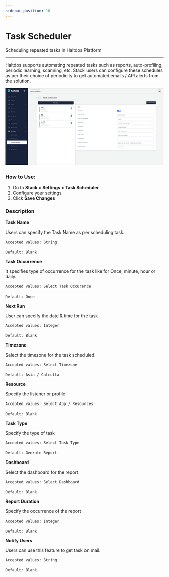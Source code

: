 ```yaml
---
sidebar_position: 10
---
```


# Task Scheduler

Scheduling repeated tasks in Haltdos Platform

---

Haltdos supports automating repeated tasks such as reports, auto-profiling, periodic learning, scanning, etc. Stack users can configure these schedules as per their choice of periodicity to get automated emails / API alerts from the solution.

![scheduler](/img/platform/v7/docs/task_scheduler.png)

### How to Use:

1. Go to **Stack > Settings > Task Scheduler**
2. Configure your settings
3. Click **Save Changes**


### Description

**Task Name**

Users can specify the Task Name as per scheduling task.

    Accepted values: String

    Default: Blank 

**Task Occurrence**

It specifies type of occurrence for the task like for Once, minute, hour or daily.

    Accepted values: Select Task Occurence

    Default: Once 

**Next Run**

User can specify the date & time for the task 

    Accepted values: Integer

    Default: Blank 

**Timezone**        

Select the timezone for the task scheduled.

    Accepted values: Select Timezone

    Default: Asia / Calcutta 

**Resource** 

Specify the listener or  profile

    Accepted values: Select App / Resources

    Default: Blank 

**Task Type**

Specify the type of task

    Accepted values: Select Task Type

    Default: Genrate Report 

**Dashboard**

Select the dashboard for the report 

    Accepted values: Select Dashboard

    Default: Blank 

**Report Duration**  

Specify the occurrence of the report

    Accepted values: Integer

    Default: Blank 

**Notify Users**  

Users can use this feature to get task on mail.

    Accepted values: String

    Default: Blank 
